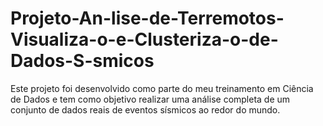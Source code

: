 # Projeto-An-lise-de-Terremotos-Visualiza-o-e-Clusteriza-o-de-Dados-S-smicos
Este projeto foi desenvolvido como parte do meu treinamento em Ciência de Dados e tem como objetivo realizar uma análise completa de um conjunto de dados reais de eventos sísmicos ao redor do mundo.
